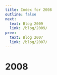 ```yaml
---
title: Index for 2008
outline: false
next:
  text: Blog 2009
  link: /blog/2009/
prev:
  text: Blog 2007
  link: /blog/2007/
---
```


# 2008

<BlogIndex year=2008 />
